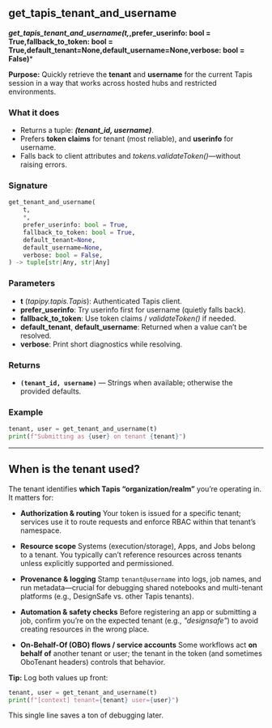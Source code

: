 ## get_tapis_tenant_and_username
***get_tapis_tenant_and_username(t,*,prefer_userinfo: bool = True,fallback_to_token: bool = True,default_tenant=None,default_username=None,verbose: bool = False)***

**Purpose:** Quickly retrieve the **tenant** and **username** for the current Tapis session in a way that works across hosted hubs and restricted environments.

### What it does

* Returns a tuple: ***(tenant_id, username)***.
* Prefers **token claims** for tenant (most reliable), and **userinfo** for username.
* Falls back to client attributes and *tokens.validateToken()*—without raising errors.

### Signature

```python
get_tenant_and_username(
    t,
    *,
    prefer_userinfo: bool = True,
    fallback_to_token: bool = True,
    default_tenant=None,
    default_username=None,
    verbose: bool = False,
) -> tuple[str|Any, str|Any]
```

### Parameters

* **t** (*tapipy.tapis.Tapis*): Authenticated Tapis client.
* **prefer\_userinfo**: Try userinfo first for username (quietly falls back).
* **fallback\_to\_token**: Use token claims / *validateToken()* if needed.
* **default\_tenant**, **default\_username**: Returned when a value can’t be resolved.
* **verbose**: Print short diagnostics while resolving.

### Returns

* **`(tenant_id, username)`** — Strings when available; otherwise the provided defaults.

### Example

```python
tenant, user = get_tenant_and_username(t)
print(f"Submitting as {user} on tenant {tenant}")
```

---

## When is the **tenant** used?

The tenant identifies **which Tapis “organization/realm”** you’re operating in. It matters for:

* **Authorization & routing**
  Your token is issued for a specific tenant; services use it to route requests and enforce RBAC within that tenant’s namespace.

* **Resource scope**
  Systems (execution/storage), Apps, and Jobs belong to a tenant. You typically can’t reference resources across tenants unless explicitly supported and permissioned.

* **Provenance & logging**
  Stamp `tenant@username` into logs, job names, and run metadata—crucial for debugging shared notebooks and multi-tenant platforms (e.g., DesignSafe vs. other Tapis tenants).

* **Automation & safety checks**
  Before registering an app or submitting a job, confirm you’re on the expected tenant (e.g., *"designsafe"*) to avoid creating resources in the wrong place.

* **On-Behalf-Of (OBO) flows / service accounts**
  Some workflows act **on behalf of** another tenant or user; the tenant in the token (and sometimes OboTenant headers) controls that behavior.

**Tip:** Log both values up front:

```python
tenant, user = get_tenant_and_username(t)
print(f"[context] tenant={tenant} user={user}")
```

This single line saves a ton of debugging later.

